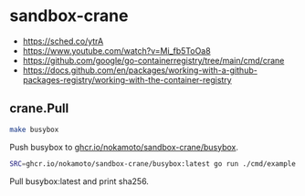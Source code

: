 # sandbox-crane

- https://sched.co/ytrA
- https://www.youtube.com/watch?v=Mi_fb5ToOa8
- https://github.com/google/go-containerregistry/tree/main/cmd/crane
- https://docs.github.com/en/packages/working-with-a-github-packages-registry/working-with-the-container-registry

## crane.Pull

```bash
make busybox
```

Push busybox to [ghcr.io/nokamoto/sandbox-crane/busybox](https://github.com/nokamoto/sandbox-crane/pkgs/container/sandbox-crane%2Fbusybox).

```bash
SRC=ghcr.io/nokamoto/sandbox-crane/busybox:latest go run ./cmd/example
```

Pull busybox:latest and print sha256.
